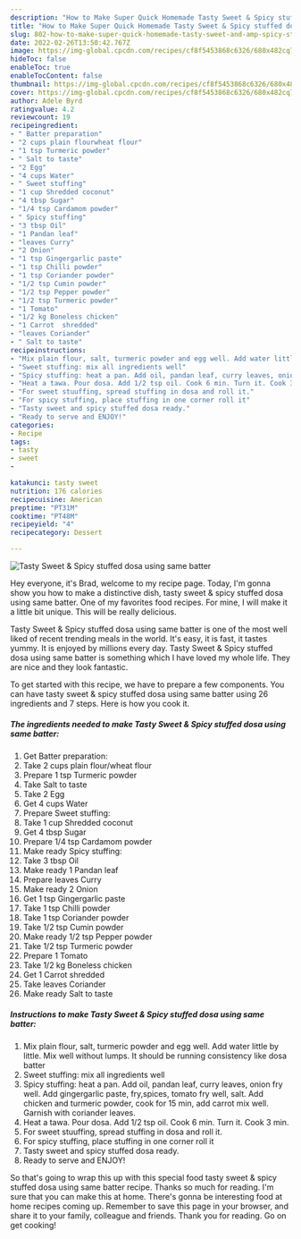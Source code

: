 ```yaml
---
description: "How to Make Super Quick Homemade Tasty Sweet & Spicy stuffed dosa using same batter"
title: "How to Make Super Quick Homemade Tasty Sweet & Spicy stuffed dosa using same batter"
slug: 802-how-to-make-super-quick-homemade-tasty-sweet-and-amp-spicy-stuffed-dosa-using-same-batter
date: 2022-02-26T13:50:42.767Z
image: https://img-global.cpcdn.com/recipes/cf8f5453868c6326/680x482cq70/tasty-sweet-spicy-stuffed-dosa-using-same-batter-recipe-main-photo.jpg
hideToc: false
enableToc: true
enableTocContent: false
thumbnail: https://img-global.cpcdn.com/recipes/cf8f5453868c6326/680x482cq70/tasty-sweet-spicy-stuffed-dosa-using-same-batter-recipe-main-photo.jpg
cover: https://img-global.cpcdn.com/recipes/cf8f5453868c6326/680x482cq70/tasty-sweet-spicy-stuffed-dosa-using-same-batter-recipe-main-photo.jpg
author: Adele Byrd
ratingvalue: 4.2
reviewcount: 19
recipeingredient:
- " Batter preparation"
- "2 cups plain flourwheat flour"
- "1 tsp Turmeric powder"
- " Salt to taste"
- "2 Egg"
- "4 cups Water"
- " Sweet stuffing"
- "1 cup Shredded coconut"
- "4 tbsp Sugar"
- "1/4 tsp Cardamom powder"
- " Spicy stuffing"
- "3 tbsp Oil"
- "1 Pandan leaf"
- "leaves Curry"
- "2 Onion"
- "1 tsp Gingergarlic paste"
- "1 tsp Chilli powder"
- "1 tsp Coriander powder"
- "1/2 tsp Cumin powder"
- "1/2 tsp Pepper powder"
- "1/2 tsp Turmeric powder"
- "1 Tomato"
- "1/2 kg Boneless chicken"
- "1 Carrot  shredded"
- "leaves Coriander"
- " Salt to taste"
recipeinstructions:
- "Mix plain flour, salt, turmeric powder and egg well. Add water little by little. Mix well without lumps. It should be running consistency like dosa batter"
- "Sweet stuffing: mix all ingredients well"
- "Spicy stuffing: heat a pan. Add oil, pandan leaf, curry leaves, onion fry well. Add gingergarlic paste, fry,spices, tomato fry well, salt. Add chicken and turmeric powder, cook for 15 min, add carrot mix well. Garnish with coriander leaves."
- "Heat a tawa. Pour dosa. Add 1/2 tsp oil. Cook 6 min. Turn it. Cook 3 min."
- "For sweet stuuffing, spread stuffing in dosa and roll it."
- "For spicy stuffing, place stuffing in one corner roll it"
- "Tasty sweet and spicy stuffed dosa ready."
- "Ready to serve and ENJOY!"
categories:
- Recipe
tags:
- tasty
- sweet
- 

katakunci: tasty sweet  
nutrition: 176 calories
recipecuisine: American
preptime: "PT31M"
cooktime: "PT48M"
recipeyield: "4"
recipecategory: Dessert

---
```



![Tasty Sweet & Spicy stuffed dosa using same batter](https://img-global.cpcdn.com/recipes/cf8f5453868c6326/680x482cq70/tasty-sweet-spicy-stuffed-dosa-using-same-batter-recipe-main-photo.jpg)

Hey everyone, it's Brad, welcome to my recipe page. Today, I'm gonna show you how to make a distinctive dish, tasty sweet & spicy stuffed dosa using same batter. One of my favorites food recipes. For mine, I will make it a little bit unique. This will be really delicious.



Tasty Sweet & Spicy stuffed dosa using same batter is one of the most well liked of recent trending meals in the world. It's easy, it is fast, it tastes yummy. It is enjoyed by millions every day. Tasty Sweet & Spicy stuffed dosa using same batter is something which I have loved my whole life. They are nice and they look fantastic.


To get started with this recipe, we have to prepare a few components. You can have tasty sweet & spicy stuffed dosa using same batter using 26 ingredients and 7 steps. Here is how you cook it.

<!--inarticleads1-->

##### The ingredients needed to make Tasty Sweet & Spicy stuffed dosa using same batter:

1. Get  Batter preparation:
1. Take 2 cups plain flour/wheat flour
1. Prepare 1 tsp Turmeric powder
1. Take  Salt to taste
1. Take 2 Egg
1. Get 4 cups Water
1. Prepare  Sweet stuffing:
1. Take 1 cup Shredded coconut
1. Get 4 tbsp Sugar
1. Prepare 1/4 tsp Cardamom powder
1. Make ready  Spicy stuffing:
1. Take 3 tbsp Oil
1. Make ready 1 Pandan leaf
1. Prepare leaves Curry
1. Make ready 2 Onion
1. Get 1 tsp Gingergarlic paste
1. Take 1 tsp Chilli powder
1. Take 1 tsp Coriander powder
1. Take 1/2 tsp Cumin powder
1. Make ready 1/2 tsp Pepper powder
1. Take 1/2 tsp Turmeric powder
1. Prepare 1 Tomato
1. Take 1/2 kg Boneless chicken
1. Get 1 Carrot  shredded
1. Take leaves Coriander
1. Make ready  Salt to taste




<!--inarticleads2-->

##### Instructions to make Tasty Sweet & Spicy stuffed dosa using same batter:

1. Mix plain flour, salt, turmeric powder and egg well. Add water little by little. Mix well without lumps. It should be running consistency like dosa batter
1. Sweet stuffing: mix all ingredients well
1. Spicy stuffing: heat a pan. Add oil, pandan leaf, curry leaves, onion fry well. Add gingergarlic paste, fry,spices, tomato fry well, salt. Add chicken and turmeric powder, cook for 15 min, add carrot mix well. Garnish with coriander leaves.
1. Heat a tawa. Pour dosa. Add 1/2 tsp oil. Cook 6 min. Turn it. Cook 3 min.
1. For sweet stuuffing, spread stuffing in dosa and roll it.
1. For spicy stuffing, place stuffing in one corner roll it
1. Tasty sweet and spicy stuffed dosa ready.
1. Ready to serve and ENJOY!



So that's going to wrap this up with this special food tasty sweet & spicy stuffed dosa using same batter recipe. Thanks so much for reading. I'm sure that you can make this at home. There's gonna be interesting food at home recipes coming up. Remember to save this page in your browser, and share it to your family, colleague and friends. Thank you for reading. Go on get cooking!
